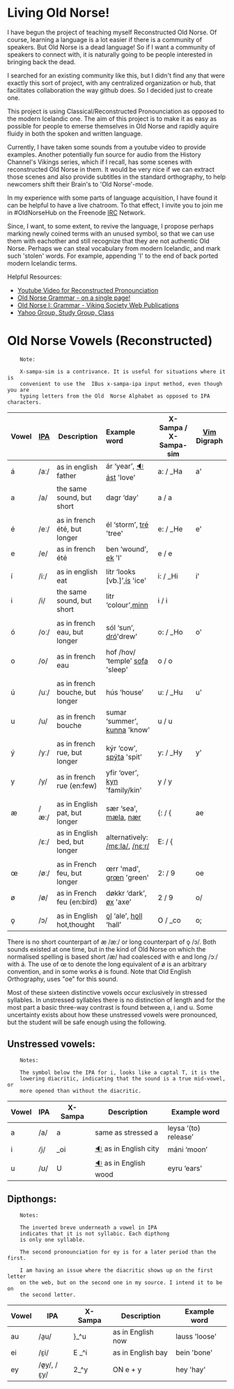 Living Old Norse!
================

I have begun the project of teaching myself Reconstructed Old Norse. Of course,
learning a language is a lot easier if there is a community of speakers. But
Old Norse is a dead language! So if I want a community of speakers to connect
with, it is naturally going to be people interested in bringing back the dead.

I searched for an existing community like this, but I didn't find any that were
exactly this sort of project, with any centralized organization or hub, that
facilitates collaboration the way github does. So I decided just to create one.

This project is using Classical/Reconstructed Pronounciation as opposed to
the modern Icelandic one. The aim of this project is to make it as easy as
possible for people to emerse themselves in Old Norse and rapidly aquire fluidy
in both the spoken and written language.

Currently, I have taken some sounds from a youtube video to provide examples.
Another potentially fun source for audio from the History Channel's Vikings
series, which if I recall, has some scenes with reconstructed Old Norse in
them.  It would be very nice if we can extract those scenes and also provide
subtitles in the standard orthography, to help newcomers shift their Brain's to
'Old Norse'-mode.

In my experience with some parts of language acquisition, I have found it can
be helpful to have a live chatroom. To that effect, I invite you to join me
in  #OldNorseHub on the Freenode [IRC](http://xchat.org/) Network.

Since, I want, to some extent, to revive the language, I propose perhaps
marking newly coined terms with an unused symbol, so that we can use them with
eachother and still recognize that they are not authentic Old Norse. Perhaps we
can steal vocabulary from modern Icelandic, and mark such 'stolen' words.  For
example, appending 'I' to the end of back ported modern Icelandic terms.


Helpful Resources:
 * [Youtube Video for Reconstructed Pronounciation](http://www.youtube.com/watch?v=JICgNRzENoQ)
 * [Old Norse Grammar - on a single page!](http://oldnorsenews.org/2008/08/old-norse-grammar-on-a-single-page/)
 * [Old Norse I: Grammar - Viking Society Web Publications](http://www.vsnrweb-publications.org.uk/NION-1.pdf)
 * [Yahoo Group, Study Group, Class](https://groups.yahoo.com/neo/groups/norse_course/info)


Old Norse Vowels (Reconstructed)
===============================

        Note:

        X-sampa-sim is a contrivance. It is useful for situations where it is
        convenient to use the  IBus x-sampa-ipa input method, even though you are
        typing letters from the Old  Norse Alphabet as opposed to IPA characters.


Vowel | [IPA][1]  | Description                     | Example word                            | X-Sampa / X-Sampa-sim | [Vim][vim] Digraph 
----- | ----      | ------------------------------- |:-----------------------------           | ----------------------|------
á     | /aː/      |  as in english father           | ár ‘year’, [:sound:ást][ást] 'love'     |  a: /  _Ha            | a'
a     | /a/       |  the same sound, but short      | dagr ‘day’                              |  a  / a               |
      |           |                                 |                                         |                       | 
é     | /eː/      |  as in french été, but longer   | él ‘storm’, [tré][tré] 'tree'           |  e: / _He             | e'
e     | /e/       |  as in french été               | ben ‘wound’, [ek][ek] 'I'               |  e  / e               |
      |           |                                 |                                         |                       |
í     | /iː/      |  as in english eat              | lítr ‘looks [vb.]’,[ís][ís] 'ice'       |  i: / _Hi             | i'
i     | /i/       |  the same sound, but short      | litr ‘colour’,[minn][minn]              |  i  / i               |
      |           |                                 |                                         |                       |
ó     | /oː/      |  as in french eau, but longer   | sól ‘sun’, [dró][dró]'drew'             |  o: / _Ho             | o'
o     | /o/       |  as in french eau               | hof /hov/ ‘temple’ [sofa][sofa] 'sleep' |  o  / o               |
      |           |                                 |                                         |                       |
ú     | /uː/      |  as in french bouche, but longer| hús ‘house’                             |  u: / _Hu             | u'
u     | /u/       |  as in french bouche            | sumar ‘summer’, [kunna][k1] 'know'      |  u  / u               |
      |           |                                 |                                         |                       |
ý     | /yː/      |  as in french rue, but longer   | kýr ‘cow’, [spýta][spýta] 'spit'        |  y: / _Hy             | y'
y     | /y/       |  as in french rue (en:few)      | yfir ‘over’, [kyn][kyn] 'family/kin'    |  y  / y               |
      |           |                                 |                                         |                       |
æ     | /æː/      |  as in English pat, but longer  | sær ‘sea’, [mæla][mæla], [nær][nær]     |  {: / {               | ae
      | /ɛː/      |  as in English bed, but longer  | alternatively: [/mɛːla/][m], [/nɛːr/][n]|  E: / {               |
      |           |                                 |                                         |                       |
œ     | /øː/      |  as in French feu, but longer   | œrr 'mad’,  [grœn][grœn] 'green'        |  2: / 9               | oe
ø     | /ø/       |  as in French feu (en:bird)     | døkkr ‘dark’, [øx][øx] 'axe'            |  2  / 9               | o/
      |           |                                 |                                         |                       |
ǫ     | /ɔ/       |  as in English hot,thought      |  [ǫl][ǫl] ‘ale’, [hǫll][hǫll] ‘hall’    |  O  / _co             | o;


[1]: http://en.wikipedia.org/wiki/International_Phonetic_Alphabet
[vim]: http://www.vim.org
[ís]: https://secure.jerkface.net/~jim/OldNorseHub/sounds/words/ís.mp3
[minn]: https://secure.jerkface.net/~jim/OldNorseHub/sounds/words/minn.mp3
[ást]: https://secure.jerkface.net/~jim/OldNorseHub/sounds/words/ást.mp3
[tré]: https://secure.jerkface.net/~jim/OldNorseHub/sounds/words/tré.mp3
[ek]: https://secure.jerkface.net/~jim/OldNorseHub/sounds/words/ek.mp3
[dró]: https://secure.jerkface.net/~jim/OldNorseHub/sounds/words/dró.mp3
[sofa]: https://secure.jerkface.net/~jim/OldNorseHub/sounds/words/sofa.mp3
[grœn]: https://secure.jerkface.net/~jim/OldNorseHub/sounds/words/grœn.mp3
[øx]: https://secure.jerkface.net/~jim/OldNorseHub/sounds/words/øx.mp3
[ǫl]: https://secure.jerkface.net/~jim/OldNorseHub/sounds/words/ǫl.mp3
[hǫll]: https://secure.jerkface.net/~jim/OldNorseHub/sounds/words/hǫll.mp3
[k1]: https://secure.jerkface.net/~jim/OldNorseHub/sounds/words/kunna.mp3
[kyn]: https://secure.jerkface.net/~jim/OldNorseHub/sounds/words/kyn.mp3
[mæla]: https://secure.jerkface.net/~jim/OldNorseHub/sounds/words/mæla.mp3
[m]: https://secure.jerkface.net/~jim/OldNorseHub/sounds/words/mɛːla.mp3
[nær]: https://secure.jerkface.net/~jim/OldNorseHub/sounds/words/nær.mp3
[n]: https://secure.jerkface.net/~jim/OldNorseHub/sounds/words/nɛːr.mp3
[spýta]: https://secure.jerkface.net/~jim/OldNorseHub/sounds/words/spýta.mp3

There is no short counterpart of æ /æː/ or long counterpart of ǫ /ɔ/. Both sounds
existed at one time, but in the kind of Old Norse on which the normalised
spelling is based short /æ/ had coalesced with e and long /ɔː/ with á. The use
of œ to denote the long equivalent of ø is an arbitrary convention, and in some
works ǿ is found. Note that Old English Orthography, uses "oe" for this sound.

Most of these sixteen distinctive vowels occur exclusively in stressed
syllables. In unstressed syllables there is no distinction of length and
for the most part a basic three-way contrast is found between a, i and
u. Some uncertainty exists about how these unstressed vowels were
pronounced, but the student will be safe enough using the following.

Unstressed vowels:
-----------------

        Notes:

        The symbol below the IPA for i, looks like a captal T, it is the
        lowering diacritic, indicating that the sound is a true mid-vowel, or
        more opened than without the diacritic.

Vowel | IPA | X-Sampa | Description                        | Example word 
----- | ----| ------- | ---------------------------------  | ------------------ 
    a | /a/ | a       | same as stressed a                 | leysa ‘(to) release’
    i | /̞i/ | _oi     | [:sound:][city] as in English city | máni ‘moon’
    u | /ʊ/ | U       | [:sound:][good] as in English wood | eyru ‘ears’

[city]: https://secure.jerkface.net/~jim/OldNorseHub/sounds/i_as_in_city.mp3
[good]: https://secure.jerkface.net/~jim/OldNorseHub/sounds/u_as_in_good.mp3


Dipthongs:
----------

        Notes:

        The inverted breve underneath a vowel in IPA
        indicates that it is not syllabic. Each dipthong
        is only one syllable.
        
        The second pronounciation for ey is for a later period than the first.

        I am having an issue where the diacritic shows up on the first letter
        on the web, but on the second one in my source. I intend it to be on
        the second letter.

       

Vowel | IPA               | X-Sampa | Description           | Example word
----- | ----------------- | ------- | ----------------------| ------------------
au    | /a̯u/              | }_^u    | as in English now     | lauss 'loose'
ei    | /ɛ̯i/              | E _^i   | as in English bay     | bein  'bone'
ey    | /ø̯y/, /ɛ̯y/        | 2_^y    | ON e + y              | hey   'hay'



